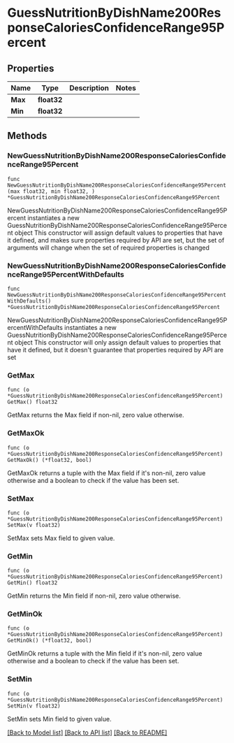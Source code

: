 # GuessNutritionByDishName200ResponseCaloriesConfidenceRange95Percent

## Properties

Name | Type | Description | Notes
------------ | ------------- | ------------- | -------------
**Max** | **float32** |  | 
**Min** | **float32** |  | 

## Methods

### NewGuessNutritionByDishName200ResponseCaloriesConfidenceRange95Percent

`func NewGuessNutritionByDishName200ResponseCaloriesConfidenceRange95Percent(max float32, min float32, ) *GuessNutritionByDishName200ResponseCaloriesConfidenceRange95Percent`

NewGuessNutritionByDishName200ResponseCaloriesConfidenceRange95Percent instantiates a new GuessNutritionByDishName200ResponseCaloriesConfidenceRange95Percent object
This constructor will assign default values to properties that have it defined,
and makes sure properties required by API are set, but the set of arguments
will change when the set of required properties is changed

### NewGuessNutritionByDishName200ResponseCaloriesConfidenceRange95PercentWithDefaults

`func NewGuessNutritionByDishName200ResponseCaloriesConfidenceRange95PercentWithDefaults() *GuessNutritionByDishName200ResponseCaloriesConfidenceRange95Percent`

NewGuessNutritionByDishName200ResponseCaloriesConfidenceRange95PercentWithDefaults instantiates a new GuessNutritionByDishName200ResponseCaloriesConfidenceRange95Percent object
This constructor will only assign default values to properties that have it defined,
but it doesn't guarantee that properties required by API are set

### GetMax

`func (o *GuessNutritionByDishName200ResponseCaloriesConfidenceRange95Percent) GetMax() float32`

GetMax returns the Max field if non-nil, zero value otherwise.

### GetMaxOk

`func (o *GuessNutritionByDishName200ResponseCaloriesConfidenceRange95Percent) GetMaxOk() (*float32, bool)`

GetMaxOk returns a tuple with the Max field if it's non-nil, zero value otherwise
and a boolean to check if the value has been set.

### SetMax

`func (o *GuessNutritionByDishName200ResponseCaloriesConfidenceRange95Percent) SetMax(v float32)`

SetMax sets Max field to given value.


### GetMin

`func (o *GuessNutritionByDishName200ResponseCaloriesConfidenceRange95Percent) GetMin() float32`

GetMin returns the Min field if non-nil, zero value otherwise.

### GetMinOk

`func (o *GuessNutritionByDishName200ResponseCaloriesConfidenceRange95Percent) GetMinOk() (*float32, bool)`

GetMinOk returns a tuple with the Min field if it's non-nil, zero value otherwise
and a boolean to check if the value has been set.

### SetMin

`func (o *GuessNutritionByDishName200ResponseCaloriesConfidenceRange95Percent) SetMin(v float32)`

SetMin sets Min field to given value.



[[Back to Model list]](../README.md#documentation-for-models) [[Back to API list]](../README.md#documentation-for-api-endpoints) [[Back to README]](../README.md)


